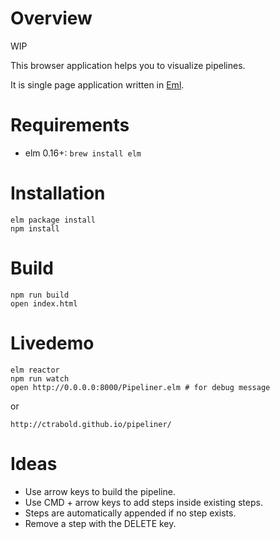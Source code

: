 # Overview

WIP

This browser application helps you to visualize pipelines.

It is single page application written in [Eml](http://elm-lang.org).


# Requirements

- elm 0.16+: `brew install elm`


# Installation

    elm package install
    npm install

# Build

    npm run build
    open index.html

# Livedemo

    elm reactor
    npm run watch
    open http://0.0.0.0:8000/Pipeliner.elm # for debug message

or

    http://ctrabold.github.io/pipeliner/

# Ideas

- Use arrow keys to build the pipeline.
- Use CMD + arrow keys to add steps inside existing steps.
- Steps are automatically appended if no step exists.
- Remove a step with the DELETE key.
